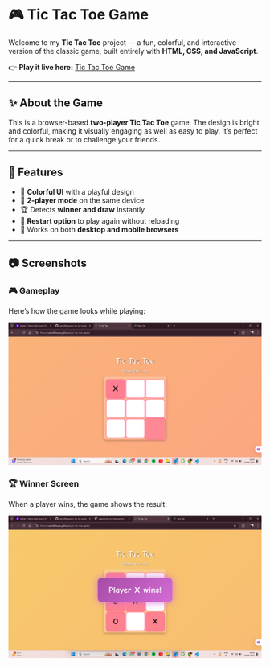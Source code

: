 # 🎮 Tic Tac Toe Game

Welcome to my **Tic Tac Toe** project — a fun, colorful, and interactive version of the classic game, built entirely with **HTML, CSS, and JavaScript**.  

👉 **Play it live here:** [Tic Tac Toe Game](https://samidhhaaaa.github.io/tic-tac-toe-game/)

---

## ✨ About the Game
This is a browser-based **two-player Tic Tac Toe** game. The design is bright and colorful, making it visually engaging as well as easy to play. It’s perfect for a quick break or to challenge your friends.  

---

## 🚀 Features
- 🎨 **Colorful UI** with a playful design  
- 👥 **2-player mode** on the same device  
- 🏆 Detects **winner and draw** instantly  
- 🔄 **Restart option** to play again without reloading  
- 📱 Works on both **desktop and mobile browsers**  

---

## 📷 Screenshots

### 🎮 Gameplay
Here’s how the game looks while playing:

![Gameplay Screenshot](gameplay.png)

### 🏆 Winner Screen
When a player wins, the game shows the result:

![Winner Screenshot](winner.png)

